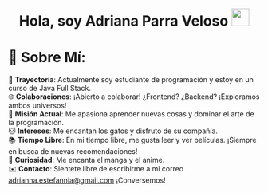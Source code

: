 <h1 align="center"><b>Hola, soy Adriana Parra Veloso </b><img src="https://media.giphy.com/media/hvRJCLFzcasrR4ia7z/giphy.gif" width="35"></h1>

# 💫 Sobre Mí:
🚀 **Trayectoria**: Actualmente soy estudiante de programación y estoy en un curso de Java Full Stack.<br>
🌐 **Colaboraciones**: ¡Abierto a colaborar! ¿Frontend? ¿Backend? ¡Exploramos ambos universos!<br>
📘 **Misión Actual**: Me apasiona aprender nuevas cosas y dominar el arte de la programación.<br>
🐱 **Intereses**: Me encantan los gatos y disfruto de su compañía.<br>
📚 **Tiempo Libre**: En mi tiempo libre, me gusta leer y ver películas. ¡Siempre en busca de nuevas recomendaciones!<br>
🌟 **Curiosidad**: Me encanta el manga y el anime.<br>
✉️ **Contacto**: Sientete libre de escribirme a mi correo adrianna.estefannia@gmail.com ¡Conversemos!<br>

